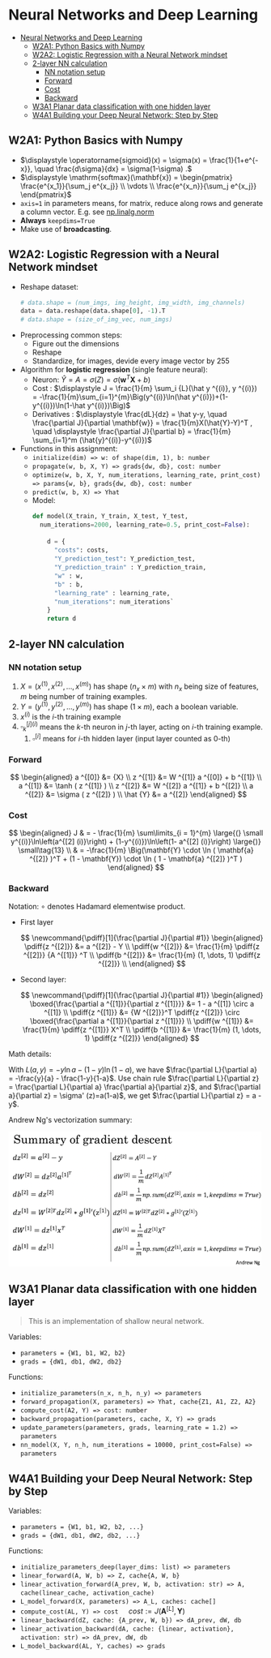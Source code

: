 # Neural Networks and Deep Learning

- [Neural Networks and Deep Learning](#neural-networks-and-deep-learning)
  - [W2A1: Python Basics with Numpy](#w2a1-python-basics-with-numpy)
  - [W2A2: Logistic Regression with a Neural Network mindset](#w2a2-logistic-regression-with-a-neural-network-mindset)
  - [2-layer NN calculation](#2-layer-nn-calculation)
    - [NN notation setup](#nn-notation-setup)
    - [Forward](#forward)
    - [Cost](#cost)
    - [Backward](#backward)
  - [W3A1 Planar data classification with one hidden layer](#w3a1-planar-data-classification-with-one-hidden-layer)
  - [W4A1 Building your Deep Neural Network: Step by Step](#w4a1-building-your-deep-neural-network-step-by-step)

## W2A1: Python Basics with Numpy

- $\displaystyle \operatorname{sigmoid}(x) = \sigma(x) = \frac{1}{1+e^{-x}}, \quad \frac{d\sigma}{dx} = \sigma(1-\sigma) .$
- $\displaystyle \mathrm{softmax}(\mathbf{x}) = \begin{pmatrix} \frac{e^{x_1}}{\sum_j e^{x_j}} \\ \vdots \\ \frac{e^{x_n}}{\sum_j e^{x_j}} \end{pmatrix}$
- `axis=1` in parameters means, for matrix, reduce along rows and generate a column vector. E.g. see [np.linalg.norm](#numpy-functions)
- **Always** `keepdims=True`
- Make use of **broadcasting**.

## W2A2: Logistic Regression with a Neural Network mindset

- Reshape dataset:
  ```python
  # data.shape = (num_imgs, img_height, img_width, img_channels)
  data = data.reshape(data.shape[0], -1).T
  # data.shape = (size_of_img_vec, num_imgs)
  ```
- Preprocessing common steps:
  - Figure out the dimensions
  - Reshape
  - Standardize, for images, devide every image vector by 255
- Algorithm for **logistic regression** (single feature neural):
  - Neuron: $\hat{Y} = A = \sigma(Z) = \sigma(\mathbf{w}^T \mathbf{X}+b)$
  - Cost : $\displaystyle J = \frac{1}{m} \sum_i {L}(\hat y ^{(i)}, y ^{(i)}) = -\frac{1}{m}\sum_{i=1}^{m}\Big(y^{(i)}\ln(\hat y^{(i)})+(1-y^{(i)})\ln(1-\hat y^{(i)})\Big)$
  - Derivatives : $\displaystyle \frac{dL}{dz} = \hat y-y, \quad \frac{\partial J}{\partial \mathbf{w}} = \frac{1}{m}X(\hat{Y}-Y)^T , \quad \displaystyle \frac{\partial J}{\partial b} = \frac{1}{m} \sum_{i=1}^m (\hat{y}^{(i)}-y^{(i)})$
- Functions in this assignment:
  - `initialize(dim) => w: of shape(dim, 1), b: number`
  - `propagate(w, b, X, Y) => grads{dw, db}, cost: number`
  - `optimize(w, b, X, Y, num_iterations, learning_rate, print_cost) => params{w, b}, grads{dw, db}, cost: number`
  - `predict(w, b, X) => Yhat`
  - Model:
    ```python
    def model(X_train, Y_train, X_test, Y_test, 
      num_iterations=2000, learning_rate=0.5, print_cost=False):
      
        d = {
          "costs": costs,
          "Y_prediction_test": Y_prediction_test, 
          "Y_prediction_train" : Y_prediction_train, 
          "w" : w, 
          "b" : b,
          "learning_rate" : learning_rate,
          "num_iterations": num_iterations`
        }
        return d
    ```

## 2-layer NN calculation

### NN notation setup

1. $X=(x ^{(1)}, x ^{(2)}, \dots, x ^{(m)})$ has shape $(n_x \times m)$ with $n_x$ being size of features, $m$ being number of training examples.
1. $Y=(y ^{(1)}, y ^{(2)}, \dots, y ^{(m)})$ has shape $(1\times m)$, each a boolean variable.
1. $\displaystyle x^{(i)}$ is the $i$-th training example
1. $\square^{[j](i)}_k$ means the $k$-th neuron in $j$-th layer, acting on $i$-th training example.
   1. $\square^{[i]}$ means for $i$-th hidden layer (input layer counted as 0-th)

### Forward

$$ \begin{aligned}
  a ^{[0]} &= {X} \\
  z ^{[1]} &= W ^{[1]} a ^{[0]} + b ^{[1]} \\
  a ^{[1]} &= \tanh ( z ^{[1]} ) \\
  z ^{[2]} &= W ^{[2]} a ^{[1]} + b ^{[2]} \\
  a ^{[2]} &= \sigma ( z ^{[2]} ) \\
  \hat {Y} &= a ^{[2]}
\end{aligned} $$

### Cost

$$ \begin{aligned}
  J & = - \frac{1}{m} \sum\limits_{i = 1}^{m} \large{(} \small y^{(i)}\ln\left(a^{[2] (i)}\right) + (1-y^{(i)})\ln\left(1- a^{[2] (i)}\right) \large{)} \small\tag{13} \\
  & = -\frac{1}{m} \Big(\mathbf{Y} \cdot \ln ( \mathbf{a} ^{[2]} )^T + (1 - \mathbf{Y}) \cdot \ln ( 1 - \mathbf{a} ^{[2]} )^T )
\end{aligned} $$

### Backward

Notation: $\circ$ denotes Hadamard elementwise product.

- First layer

  $$ \newcommand{\pdiff}[1]{\frac{\partial J}{\partial #1}} \begin{aligned}
    \pdiff{z ^{[2]}} &= a ^{[2]} - Y \\
    \pdiff{w ^{[2]}} &= \frac{1}{m} \pdiff{z ^{[2]}}  {A ^{[1]}} ^T \\
    \pdiff{b ^{[2]}} &= \frac{1}{m} (1, \dots, 1)  \pdiff{z ^{[2]}} \\
  \end{aligned} $$
- Second layer:

  $$ \newcommand{\pdiff}[1]{\frac{\partial J}{\partial #1}} \begin{aligned}
    \boxed{\frac{\partial a ^{[1]}}{\partial z ^{[1]}}} &= 1 - a ^{[1]} \circ a ^{[1]} \\
    \pdiff{z ^{[1]}} &= {W ^{[2]}}^T \pdiff{z ^{[2]}} \circ \boxed{\frac{\partial a ^{[1]}}{\partial z ^{[1]}}} \\
    \pdiff{w ^{[1]}} &= \frac{1}{m} \pdiff{z ^{[1]}} X^T \\
    \pdiff{b ^{[1]}} &= \frac{1}{m} (1, \dots, 1)  \pdiff{z ^{[2]}}
  \end{aligned} $$

Math details:

With $L(a,y)=-y\ln a - (1-y)\ln(1-a)$, we have $\frac{\partial L}{\partial a} = -\frac{y}{a} - \frac{1-y}{1-a}$. Use chain rule $\frac{\partial L}{\partial z} = \frac{\partial L}{\partial a} \frac{\partial a}{\partial z}$, and $\frac{\partial a}{\partial z} = \sigma' (z)=a(1-a)$, we get $\frac{\partial L}{\partial z} = a - y$.

Andrew Ng's vectorization summary:

![Summary of gradient descent by Andrew Ng](./DL_Course1-image/2021-0529-192453.png)

## W3A1 Planar data classification with one hidden layer

> This is an implementation of shallow neural network.

Variables:

- `parameters = {W1, b1, W2, b2}`
- `grads = {dW1, db1, dW2, db2}`

Functions:

- `initialize_parameters(n_x, n_h, n_y) => parameters`
- `forward_propagation(X, parameters) => Yhat, cache{Z1, A1, Z2, A2}`
- `compute_cost(A2, Y) => cost: number`
- `backward_propagation(parameters, cache, X, Y) => grads`
- `update_parameters(parameters, grads, learning_rate = 1.2) => parameters`
- `nn_model(X, Y, n_h, num_iterations = 10000, print_cost=False) => parameters`

## W4A1 Building your Deep Neural Network: Step by Step

Variables:

- `parameters = {W1, b1, W2, b2, ...}`
- `grads = {dW1, db1, dW2, db2, ...}`

Functions:

- `initialize_parameters_deep(layer_dims: list) => parameters`
- `linear_forward(A, W, b) => Z, cache{A, W, b}`
- `linear_activation_forward(A_prev, W, b, activation: str) => A, cache(linear_cache, activation_cache)`
- `L_model_forward(X, parameters) => A_L, caches: cache[]`
- `compute_cost(AL, Y) => cost` $\quad cost := J(\mathbf{A}^{[L]}, \mathbf{Y})$
- `linear_backward(dZ, cache: {A_prev, W, b}) => dA_prev, dW, db`
- `linear_activation_backward(dA, cache: {linear, activation}, activation: str) => dA_prev, dW, db`
- `L_model_backward(AL, Y, caches) => grads`
